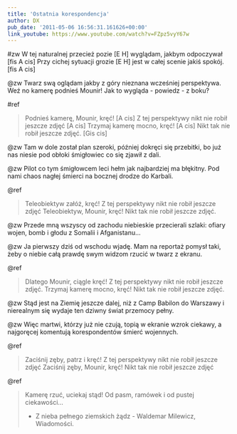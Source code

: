 ```yaml
---
title: 'Ostatnia korespondencja'
author: DX
pub_date: '2011-05-06 16:56:31.161626+00:00'
link_youtube: https://www.youtube.com/watch?v=FZpz5vyY67w
---
```


#zw
W tej naturalnej przecież pozie [E H]
wyglądam, jakbym odpoczywał [fis A cis] 
Przy cichej sytuacji grozie [E H]
jest w całej scenie jakiś spokój. [fis A cis]

@zw
Twarz swą oglądam jakby z góry
nieznana wcześniej perspektywa.
Weź no kamerę podnieś Mounir!
Jak to wygląda - powiedz - z boku?

#ref
>Podnieś kamerę, Mounir, kręć! [A cis]
>Z tej perspektywy nikt nie robił jeszcze zdjęć [A cis]
>Trzymaj kamerę mocno, kręć! [A cis]
>Nikt tak nie robił jeszcze zdjęć. [Gis cis]

@zw
Tam w dole został plan szeroki,
później dokręci się przebitki,
bo już nas niesie pod obłoki
śmigłowiec co się zjawił z dali.

@zw
Pilot co tym śmigłowcem leci
hełm jak najbardziej ma błękitny.
Pod nami chaos nagłej śmierci
na bocznej drodze do Karbali.

@ref
>Teleobiektyw załóż, kręć!
>Z tej perspektywy nikt nie robił jeszcze zdjęć
>Teleobiektyw, Mounir, kręć!
>Nikt tak nie robił jeszcze zdjęć.

@zw
Przede mną wszyscy od zachodu
niebieskie przecierali szlaki:
ofiary wojen, bomb i głodu
z Somalii i Afganistanu...

@zw
Ja pierwszy dziś od wschodu wjadę.
Mam na reportaż pomysł taki,
żeby o niebie całą prawdę
swym widzom rzucić w twarz z ekranu.

@ref
>Dlatego Mounir, ciągle kręć!
>Z tej perspektywy nikt nie robił jeszcze zdjęć.
>Trzymaj kamerę mocno, kręć!
>Nikt tak nie robił jeszcze zdjęć.

@zw
Stąd jest na Ziemię jeszcze dalej,
niż z Camp Babilon do Warszawy
i nierealnym się wydaje
ten dziwny świat przemocy pełny.

@zw
Więc martwi, którzy już nie czują, 
topią w ekranie wzrok ciekawy,
a najgoręcej komentują
korespondentów śmierć wojennych.

@ref
>Zaciśnij zęby, patrz i kręć!
>Z tej perspektywy nikt nie robił jeszcze zdjęć
>Zaciśnij zęby, Mounir, kręć!
>Nikt tak nie robił jeszcze zdjęć

@ref
>Kamerę rzuć, uciekaj stąd!
>Od pasm, ramówek i od pustej ciekawości...
>- Z nieba pełnego ziemskich żądz -
>Waldemar Milewicz, Wiadomości.